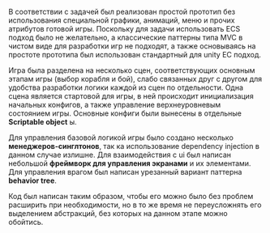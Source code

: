 В соответствии с задачей был реализован простой прототип без использования специальной графики, анимаций, меню и прочих атрибутов готовой игры.
Поскольку для задачи использовать ECS подход было не желательно, а классические паттерны типа MVC в чистом виде для разработки игр не подходят, а также основываясь на простоте прототипа был использован стандартный для unity EC подход.

Игра была разделена на несколько сцен, соответствующих основным этапам игры (выбор корабля и бой), слабо связанных друг с другом для удобства разработки логики каждой из сцен по отдельности. Одна сцена является стартовой для игры, в ней происходит инициализация начальных конфигов, а также управление верхнеуровневым состоянием игры. Основные конфиги были вынесены в отдельные __Scriptable object__ ы.

Для управления базовой логикой игры было создано несколько __менеджеров-синглтонов__, так ка использование dependency injection в данном случае излишне. Для взаимодействия с ui был написан небольшой __фреймворк для управления экранами__ и их элементами. Для управления врагом был написан урезанный вариант паттерна __behavior tree__.

Код был написан таким образом, чтобы его можно было без проблем расширить при необходимости, но в то же время не переусложнять его выделением абстракций, без которых на данном этапе можно обойтись.
